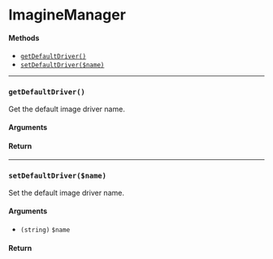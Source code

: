 ImagineManager
=====================


#### Methods

- [`getDefaultDriver()`](#getDefaultDriver)
- [`setDefaultDriver($name)`](#setDefaultDriver)

---

### <a name="getDefaultDriver" id="getDefaultDriver"></a> `getDefaultDriver()`

Get the default image driver name.

#### Arguments

#### Return
---

### <a name="setDefaultDriver" id="setDefaultDriver"></a> `setDefaultDriver($name)`

Set the default image driver name.

#### Arguments
- `(string)` `$name` 

#### Return
